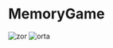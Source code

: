 # MemoryGame
![zor](https://user-images.githubusercontent.com/75802906/163713817-0855f127-2afe-4a6c-aa87-768f5ab4e7d5.gif)
![orta](https://user-images.githubusercontent.com/75802906/163713825-3980d48b-a0bc-4c13-b142-63da6787590e.gif)

